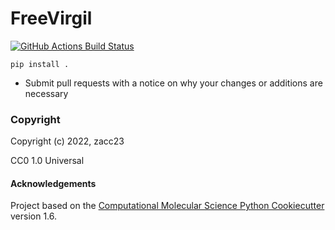 FreeVirgil
==============================
[//]: # (Badges)
[![GitHub Actions Build Status](https://github.com/zacc23/freevirgil/workflows/CI/badge.svg)](https://github.com/zacc23/freevirgil/actions?query=workflow%3ACI)


`pip install .`

* Submit pull requests with a notice on why your changes or additions are necessary

### Copyright

Copyright (c) 2022, zacc23

CC0 1.0 Universal

#### Acknowledgements
 
Project based on the 
[Computational Molecular Science Python Cookiecutter](https://github.com/molssi/cookiecutter-cms) version 1.6.
